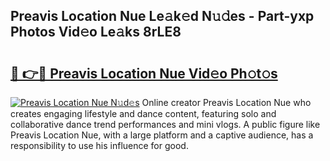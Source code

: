 ## Preavis Location Nue Le𝚊k𝚎d N𝚞𝚍es - Part-yxp Photos Vid𝚎o Le𝚊ks 8rLE8

# <h2><a href="http://fb5xk70.evod.top/?m=Preavis+Location+Nue">🔗 👉🔴 Preavis Location Nue Vid𝚎o Ph𝚘t𝚘s</a></h2>

[![Preavis Location Nue N𝚞d𝚎s](https://i.imgur.com/8V9OHl7.gif)](http://fb5xk70.evod.top/?m=Preavis+Location+Nue)
Online creator Preavis Location Nue who creates engaging lifestyle and dance content, featuring solo and collaborative dance trend performances and mini vlogs. A public figure like Preavis Location Nue, with a large platform and a captive audience, has a responsibility to use his influence for good. 
